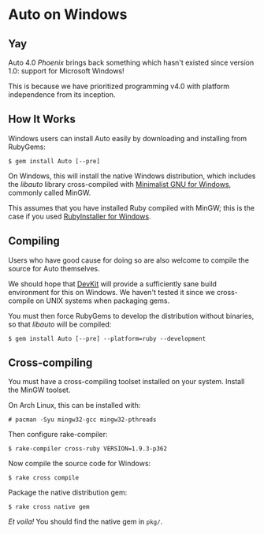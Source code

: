 Auto on Windows
===============

Yay
---

Auto 4.0 _Phoenix_ brings back something which hasn't existed since version 1.0:
support for Microsoft Windows!

This is because we have prioritized programming v4.0 with platform independence
from its inception.

How It Works
------------

Windows users can install Auto easily by downloading and installing from RubyGems:

    $ gem install Auto [--pre]

On Windows, this will install the native Windows distribution, which includes the
_libauto_ library cross-compiled with [Minimalist GNU for Windows](http://www.mingw.org/),
commonly called MinGW.

This assumes that you have installed Ruby compiled with MinGW; this is the case
if you used [RubyInstaller for Windows](http://rubyinstaller.org/).

Compiling
---------

Users who have good cause for doing so are also welcome to compile the source
for Auto themselves.

We should hope that [DevKit](http://rubyinstaller.org/downloads) will provide
a sufficiently sane build environment for this on Windows. We haven't tested
it since we cross-compile on UNIX systems when packaging gems.

You must then force RubyGems to develop the distribution without binaries, so
that _libauto_ will be compiled:

    $ gem install Auto [--pre] --platform=ruby --development

Cross-compiling
---------------

You must have a cross-compiling toolset installed on your system. Install the
MinGW toolset.

On Arch Linux, this can be installed with:

    # pacman -Syu mingw32-gcc mingw32-pthreads

Then configure rake-compiler:

    $ rake-compiler cross-ruby VERSION=1.9.3-p362

Now compile the source code for Windows:

    $ rake cross compile

Package the native distribution gem:

    $ rake cross native gem

_Et voila!_ You should find the native gem in `pkg/`.
